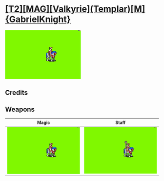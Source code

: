 # [\[T2\]\[MAG\]\[Valkyrie\]\(Templar\)\[M\]{GabrielKnight}](./)

<img src="./6.%20Magic/Magic_000.png" alt="[T2][MAG][Valkyrie](Templar)[M]{GabrielKnight} standing" />

## Credits



## Weapons


|Magic |Staff |
|  :---: | :---: |
| <img alt="Magic animation" src="./6.%20Magic/Magic.gif" /> | <img alt="Staff animation" src="./7.%20Staff/Staff.gif" /> |
